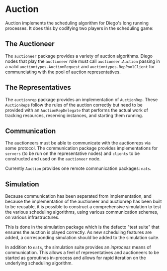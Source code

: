 # Auction

Auction implements the scheduling algorithm for Diego's long running processes.  It does this by codifying two players in the scheduling game:

## The Auctioneer

The `auctioneer` package provides a variety of auction algorithms.  Diego nodes that play the `auctioneer` role must call `auctioneer.Auction` passing in a valid `auctiontypes.AuctionRequest` and `auctiontypes.RepPoolClient` for communciating with the pool of auction representatives.

## The Representatives

The `auctionrep` package provides an implementation of `AuctionRep`.  These `AuctionRep`s follow the rules of the auction correctly but need to be provided with an `AuctionRepDelegate` that performs the actual work of tracking resources, reserving instances, and starting them running.

## Communication

The auctioneers must be able to communicate with the auctionreps via some protocol.  The communication package provides implementations for `servers` (to be run on the representative nodes) and `clients` to be constructed and used on the `auctioneer` node.

Currently `Auction` provides one remote communication packages: `nats`.

## Simulation

Because communication has been separated from implementation, and because the implementation of the auctioneer and auctionrep has been built to be reusable, it is possible to construct a comprehensive simulation to test the various scheduling algorithms, using various communication schemes, on various infrastructures.

This is done in the simulation package which is the defacto "test suite" that ensures the auction is played correctly.  As new scheduling features are added, a corresponding simulation should be added to the simulation suite.

In addition to `nats`, the simulation suite provides an *inprocess* means of communication.  This allows a feel of representatives and auctioneers to be started as goroutines in-process and allows for rapid iteration on the underlying scheduling algorithm.

